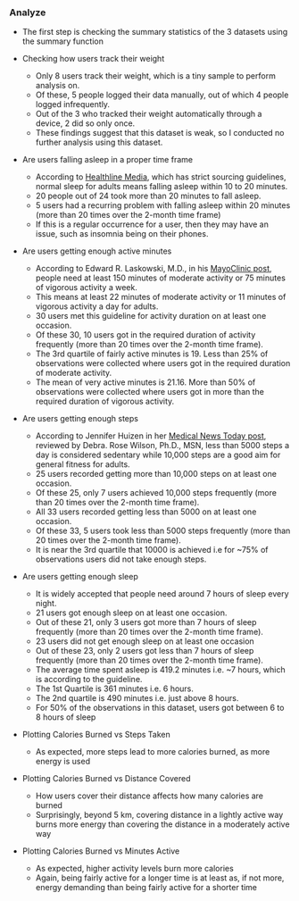 ### Analyze

* The first step is checking the summary statistics of the 3 datasets using the summary function

* Checking how users track their weight
  * Only 8 users track their weight, which is a tiny sample to perform analysis on. 
  * Of these, 5 people logged their data manually, out of which 4 people logged infrequently. 
  * Out of the 3 who tracked their weight automatically through a device, 2 did so only once. 
  * These findings suggest that this dataset is weak, so I conducted no further analysis using this dataset.

* Are users falling asleep in a proper time frame
  * According to [Healthline Media](https://www.healthline.com/health/healthy-sleep/how-long-does-it-take-to-fall-asleep), which has strict sourcing guidelines, normal sleep for adults means falling asleep within 10 to 20 minutes.
  * 20 people out of 24 took more than 20 minutes to fall asleep.
  * 5 users had a recurring problem with falling asleep within 20 minutes (more than 20 times over the 2-month time frame)
  * If this is a regular occurrence for a user, then they may have an issue, such as insomnia being on their phones.

* Are users getting enough active minutes
  * According to Edward R. Laskowski, M.D., in his [MayoClinic post](https://www.mayoclinic.org/healthy-lifestyle/fitness/expert-answers/exercise/faq-20057916#:~:text=As%20a%20general%20goal%2C%20aim,your%20risk%20of%20metabolic%20problems.), people need at least 150 minutes of moderate activity or 75 minutes of vigorous activity a week.
  * This means at least 22 minutes of moderate activity or 11 minutes of vigorous activity a day for adults.
  * 30 users met this guideline for activity duration on at least one occasion.
  * Of these 30, 10 users got in the required duration of activity frequently (more than 20 times over the 2-month time frame).
  * The 3rd quartile of fairly active minutes is 19. Less than 25% of observations were collected where users got in the required duration of moderate activity.
  * The mean of very active minutes is 21.16. More than 50% of observations were collected where users got in more than the required duration of vigorous activity.

* Are users getting enough steps
  * According to Jennifer Huizen in her [Medical News Today post](https://www.medicalnewstoday.com/articles/average-steps-per-day#increasing-steps), reviewed by Debra. Rose Wilson, Ph.D., MSN, less than 5000 steps a day is considered sedentary while 10,000 steps are a good aim for general fitness for adults.
  * 25 users recorded getting more than 10,000 steps on at least one occasion.
  * Of these 25, only 7 users achieved 10,000 steps frequently (more than 20 times over the 2-month time frame).
  * All 33 users recorded getting less than 5000 on at least one occasion.
  * Of these 33, 5 users took less than 5000 steps frequently (more than 20 times over the 2-month time frame).
  * It is near the 3rd quartile that 10000 is achieved i.e for ~75% of observations users did not take enough steps.

* Are users getting enough sleep
  * It is widely accepted that people need around 7 hours of sleep every night.
  * 21 users got enough sleep on at least one occasion.
  * Out of these 21, only 3 users got more than 7 hours of sleep frequently (more than 20 times over the 2-month time frame).
  * 23 users did not get enough sleep on at least one occasion
  * Out of these 23, only 2 users got less than 7 hours of sleep frequently (more than 20 times over the 2-month time frame).
  * The average time spent asleep is 419.2 minutes i.e. ~7 hours, which is according to the guideline.
  * The 1st Quartile is 361 minutes i.e. 6 hours.
  * The 2nd quartile is 490 minutes i.e. just above 8 hours.
  * For 50% of the observations in this dataset, users got between 6 to 8 hours of sleep

* Plotting Calories Burned vs Steps Taken
  * As expected, more steps lead to more calories burned, as more energy is used

* Plotting Calories Burned vs Distance Covered
  * How users cover their distance affects how many calories are burned
  * Surprisingly, beyond 5 km, covering distance in a lightly active way burns more energy than covering the distance in a moderately active way 

* Plotting Calories Burned vs Minutes Active
  * As expected, higher activity levels burn more calories
  * Again, being fairly active for a longer time is at least as, if not more, energy demanding than being fairly active for a shorter time

